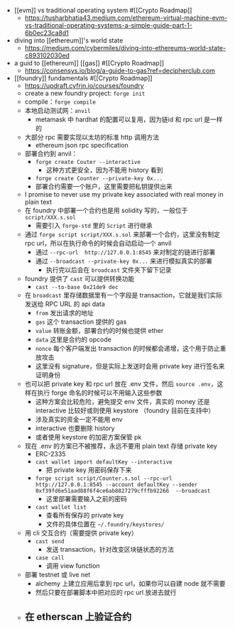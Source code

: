 - [[evm]] vs traditional operating system #[[Crypto Roadmap]]
	- https://tusharbhatia43.medium.com/ethereum-virtual-machine-evm-vs-traditional-operating-systems-a-simple-guide-part-1-6b0ec23ca8d1
- diving into [[ethereum]]'s world state
	- https://medium.com/cybermiles/diving-into-ethereums-world-state-c893102030ed
- a guid to [[ethereum]] [[gas]] #[[Crypto Roadmap]]
	- https://consensys.io/blog/a-guide-to-gas?ref=decipherclub.com
- [[foundry]] fundamentals #[[Crypto Roadmap]]
	- https://updraft.cyfrin.io/courses/foundry
	- create a new foundry project: `forge init`
	- compile：`forge compile`
	- 本地启动测试网：`anvil`
		- metamask 中 hardhat 的配置可以复用，因为链id 和 rpc url 是一样的
	- 大部分 rpc 需要实现以太坊的标准 http 调用方法
		- ethereum json rpc specification
	- 部署合约到 anvil：
		- `forge create Couter --interactive`
			- 这种方式更安全，因为不能用 history 看到
		- `forge create Counter --private-key 0x...`
		- 部署合约需要一个账户，这里需要把私钥提供出来
	- I promise to never use my private key associated with real money in plain text
	- 在 foundry 中部署一个合约也是用 solidity 写的，一般位于 `script/XXX.s.sol`
		- 需要引入 `forge-std` 里的 `Script` 进行继承
	- 通过 `forge script script/XXX.s.sol` 来部署一个合约，这里没有制定 rpc url，所以在执行命令的时候会自动启动一个 anvil
		- 通过 `--rpc-url  http://127.0.0.1:8545` 来对制定的链进行部署
		- 通过 `--broadcast --private-key 0x...` 来进行模拟真实的部署
			- 执行完以后会在 `broadcast` 文件夹下留下记录
	- foundry 提供了 `cast` 可以提供转换功能
		- `cast --to-base 0x21de9 dec`
	- 在 `broadcast` 里存储数据里有一个字段是 transaction，它就是我们实际发送给 RPC URL 的 api data
		- `from` 发出请求的地址
		- `gas` 这个 transaction 提供的 gas
		- `value` 转账金额，部署合约的时候也提供 ether
		- `data` 这里是合约的 opcode
		- `nonce` 每个客户端发出 transaction 的时候都会递增，这个用于防止重放攻击
		- 这里没有 signature，但是实际上发送时会用 private key 进行签名来证明身份
	- 也可以把 private key 和 rpc url 放在 .env 文件，然后 `source .env`，这样在执行 forge 命名的时候可以不用输入这些参数
		- 这种方案会比较危险，避免提交 env 文件，真实的 money 还是 interactive 比较好或则使用 keystore （foundry 目前在支持中）
		- 涉及真实的资金一定不能用 env
		- interactive 也要删除 history
		- 或者使用 keystore 的加密方案保管 pk
	- 现在 .env 的方案已不被推荐，永远不要用 plain text 存储 private key
		- ERC-2335
		- `cast wallet import defaultKey --interactive`
			- 把 private key 用密码保存下来
		- `forge script script/Counter.s.sol --rpc-url http://127.0.0.1:8545 --account defaultKey --sender 0xf39fd6e51aad88f6f4ce6ab8827279cfffb92266  --broadcast`
			- 这里部署需要输入之前的密码
		- `cast wallet list`
			- 查看所有保存的 private key
			- 文件的具体位置在 `~/.foundry/keystores/`
	- 用 cli 交互合约（需要提供 private key）
		- `cast send`
			- 发送 transaction，针对改变区块链状态的方法
		- `case call`
			- 调用 view function
	- 部署 testnet 或 live net
		- alchemy 上建立应用后拿到 rpc url，如果你可以自建 node 就不需要
		- 然后只要在部署脚本中把对应的 rpc url 放进去就行
	- 在 etherscan 上验证合约
		-